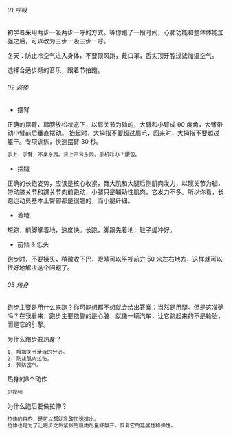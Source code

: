 ###### 01 呼吸

初学者采用两步一吸两步一呼的方式。等你跑了一段时间，心肺功能和整体体能加强之后，可以改为三步一吸三步一呼。

冬天：防止冷空气进入身体，不要顶风跑，戴口罩，舌尖顶牙膛过滤加温空气。

选择合适步频的音乐，跟着节拍跑。



###### 02 姿势

- 摆臂

正确的摆臂，肩膀放松状态下，以肩关节为轴的，大臂和小臂成 90 度角，大臂带动小臂前后垂直摆动。 抬起时，大拇指不要超过眉毛，回来时，大拇指不要越过躯干。专项训练，快速摆臂 30 秒。

```tex
手上、手臂，不拿东西。背上不背东西。手机咋办？腰包。
```

- 摆腿

正确的长跑姿势，应该是核心收紧，臀大肌和大腿后侧肌肉发力，以髋关节为轴，带动膝关节和踝关节向前跑动，小腿只是辅助性肌肉，它发力不多。所以你看，长跑运动员基本上臀部都是很翘的，而小腿纤细。

- 着地

短跑，前脚掌着地，速度快。长跑，脚跟先着地，鞋子缓冲好。

- 前倾 & 低头

跑步时，不要探头，稍微收下巴，眼睛可以平视前方 50 米左右地方，这样就可以很好地解决这个问题了。



###### 03 热身

跑步主要是用什么来跑？你可能想都不想就会给出答案：当然是用腿。但是这准确吗？在我看来，跑步主要依靠的是心脏，就像一辆汽车，让它跑起来的不是轮胎，而是它的引擎。

为什么跑步要热身？

```tex
1. 增加关节滑液的分泌。
2. 防止肌肉拉伤。
3. 预防岔气。
```

热身的8个动作

```tex
见视频
```

为什么跑后要做拉伸？

```tex
拉伸的目的，是可以帮助乳酸加速排出。
拉伸也是为了让跑步之后紧张的肌肉尽量舒展开，恢复它的延展性和弹性。
```


